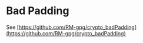 # Bad Padding

See [https://github.com/RM-gpg/crypto_badPadding](https://github.com/RM-gpg/crypto_badPadding)
